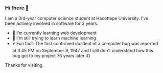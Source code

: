 ### Hi there 👋

I am a 3rd-year computer science student at Hacettepe University. I've been actively involved in software for 3 years.

- 🌱 I’m currently learning web development
- 🔭 I'm still trying to learn machine learning
- ⚡ Fun fact: The first confirmed incident of a computer bug was reported at 3:45 PM on September 9, 1947 and I still don't understand how this bug got to my project 76 years later :D

Thanks for visiting.
